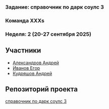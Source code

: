 ### Задание: справочник по дарк соулс 3

### Команда XXXs
### Неделя: 2 (20-27 сентября 2025)

## Участники
- [Александров Андрей](https://github.com/Freez0n) 
- [Иванов Егор](https://github.com/pingwin228)
- [Кудряшов Андрей](https://github.com/Delta200513)

## Репозиторий проекта
[справочник по дарк соулс 3](https://github.com/Freez0n/dark-souls-3-handbook)